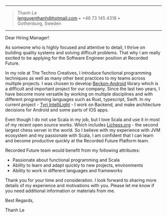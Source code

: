 --------------------------------------------------

> Thanh Le \
> <lenguyenthanh@hotmail.com> • +46 73 145 4318 •\
> Gothenburg, Sweden


--------------------------------------------------

Dear Hiring Manager!

As someone who is highly focused and attentive to detail, I thrive on building quality systems and solving difficult problems. That why I am really excited to be applying for the Software Engineer position at Recorded Future.


In my role at The Techno Creatives, I introduce functional programming techniques as well as many other best practices to my teams across multiple projects. I was chosen to develop [Beckon-Android](https://github.com/technocreatives/beckon-android) library which is a difficult and important project for our company. Since the last two years, I have become more versatile by working on multiple disciplines and with different programming languages such as Rust, typescript, Swift. In my current project - [Tyri IntelliLight](https://www.tyrilights.com/intellilight/) - I work on Backend, and make architecture decisions for Android and some parts of IOS apps.

Even though I do not use Scala in my job, but I love Scala and use it in most of my recent open source works. Which includes [Lichess.org](https://github.com/lichess-org/lila) - the second largest chess server in the world. So I believe with my experience with JVM ecosystem and my passionate with Scala, I am confident that I can learn and become productive quickly at the Recorded Future Platform team.

Recorded Future team would benefit from my following attributes:

- Passionate about functional programming and Scala
- Ability to learn and adapt quickly to new projects, environments
- Ability to work in different languages and frameworks

Thank you for your time and consideration. I look forward to sharing more details of my experience and motivations with you.
Please let me know if you need additional information or materials from me.


Best Regards,


Thanh Le
